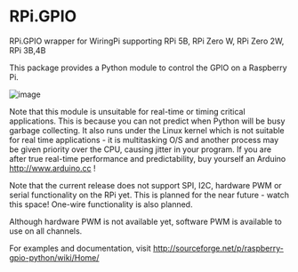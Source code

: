 # RPi.GPIO
RPi.GPIO wrapper for WiringPi supporting RPi 5B, RPi Zero W, RPi Zero 2W, RPi 3B,4B

This package provides a Python module to control the GPIO on a Raspberry Pi.

![image](https://github.com/user-attachments/assets/0c0b5f5a-1047-423f-b89b-8c76ebf69edf)

Note that this module is unsuitable for real-time or timing critical applications.  This is because you
can not predict when Python will be busy garbage collecting.  It also runs under the Linux kernel which
is not suitable for real time applications - it is multitasking O/S and another process may be given
priority over the CPU, causing jitter in your program.  If you are after true real-time performance and
predictability, buy yourself an Arduino http://www.arduino.cc !

Note that the current release does not support SPI, I2C, hardware PWM or serial functionality on the RPi yet.
This is planned for the near future - watch this space!  One-wire functionality is also planned.

Although hardware PWM is not available yet, software PWM is available to use on all channels.

For examples and documentation, visit http://sourceforge.net/p/raspberry-gpio-python/wiki/Home/

